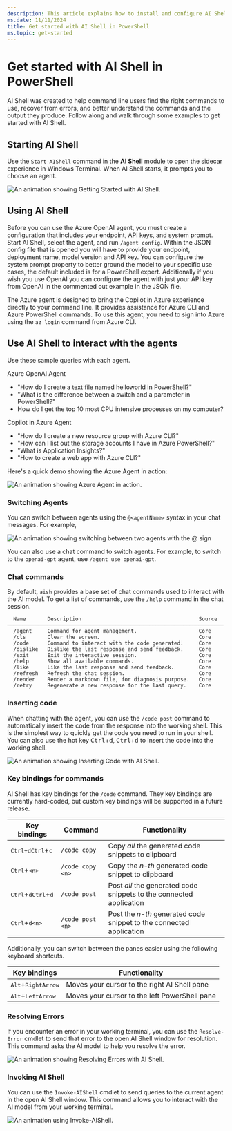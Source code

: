 ```yaml
---
description: This article explains how to install and configure AI Shell, and get started chatting with an AI assistant in PowerShell.
ms.date: 11/11/2024
title: Get started with AI Shell in PowerShell
ms.topic: get-started
---
```

# Get started with AI Shell in PowerShell

AI Shell was created to help command line users find the right commands to use, recover from errors,
and better understand the commands and the output they produce. Follow along and walk through some
examples to get started with AI Shell.

## Starting AI Shell

Use the `Start-AIShell` command in the **AI Shell** module to open the sidecar experience in Windows
Terminal. When AI Shell starts, it prompts you to choose an agent.

![An animation showing Getting Started with AI Shell.][05]

## Using AI Shell

Before you can use the Azure OpenAI agent, you must create a configuration that includes your
endpoint, API keys, and system prompt. Start AI Shell, select the agent, and run `/agent config`.
Within the JSON config file that is opened you will have to provide your endpoint, deployment name,
model version and API key. You can configure the system prompt property to better ground the model
to your specific use cases, the default included is for a PowerShell expert. Additionally if you
wish you use OpenAI you can configure the agent with just your API key from OpenAI in the commented
out example in the JSON file.

The Azure agent is designed to bring the Copilot in Azure experience directly to your command line.
It provides assistance for Azure CLI and Azure PowerShell commands. To use this agent, you need to
sign into Azure using the `az login` command from Azure CLI.

## Use AI Shell to interact with the agents

Use these sample queries with each agent.

Azure OpenAI Agent

- "How do I create a text file named helloworld in PowerShell?"
- "What is the difference between a switch and a parameter in PowerShell?"
- How do I get the top 10 most CPU intensive processes on my computer?

Copilot in Azure Agent

- "How do I create a new resource group with Azure CLI?"
- "How can I list out the storage accounts I have in Azure PowerShell?"
- "What is Application Insights?"
- "How to create a web app with Azure CLI?"

Here's a quick demo showing the Azure Agent in action:

![An animation showing Azure Agent in action.][01]

### Switching Agents

You can switch between agents using the `@<agentName>` syntax in your chat messages. For example,

![An animation showing switching between two agents with the @ sign][06]

You can also use a chat command to switch agents. For example, to switch to the `openai-gpt` agent,
use `/agent use openai-gpt`.

### Chat commands

By default, `aish` provides a base set of chat commands used to interact with the AI model. To get a
list of commands, use the `/help` command in the chat session.

```
  Name       Description                                      Source
──────────────────────────────────────────────────────────────────────
  /agent     Command for agent management.                    Core
  /cls       Clear the screen.                                Core
  /code      Command to interact with the code generated.     Core
  /dislike   Dislike the last response and send feedback.     Core
  /exit      Exit the interactive session.                    Core
  /help      Show all available commands.                     Core
  /like      Like the last response and send feedback.        Core
  /refresh   Refresh the chat session.                        Core
  /render    Render a markdown file, for diagnosis purpose.   Core
  /retry     Regenerate a new response for the last query.    Core
```

### Inserting code

When chatting with the agent, you can use the `/code post` command to automatically insert
the code from the response into the working shell. This is the simplest way to quickly get the code
you need to run in your shell. You can also use the hot key <kbd>Ctrl</kbd>+<kbd>d</kbd>,
<kbd>Ctrl</kbd>+<kbd>d</kbd> to insert the code into the working shell.

![An animation showing Inserting Code with AI Shell.][02]

### Key bindings for commands

AI Shell has key bindings for the `/code` command. They key bindings are currently hard-coded, but
custom key bindings will be supported in a future release.

|                       Key bindings                       |     Command      |                            Functionality                            |
| -------------------------------------------------------- | ---------------- | ------------------------------------------------------------------- |
| <kbd>Ctrl+d</kbd><kbd>Ctrl</kbd>+<kbd>c</kbd>            | `/code copy`     | Copy _all_ the generated code snippets to clipboard                 |
| <kbd>Ctrl</kbd>+<kbd>\<n\></kbd>                         | `/code copy <n>` | Copy the _n-th_ generated code snippet to clipboard                 |
| <kbd>Ctrl</kbd>+<kbd>d</kbd><kbd>Ctrl</kbd>+<kbd>d</kbd> | `/code post`     | Post _all_ the generated code snippets to the connected application |
| <kbd>Ctrl</kbd>+<kbd>d</kbd><kbd>\<n\></kbd>             | `/code post <n>` | Post the _n-th_ generated code snippet to the connected application |

Additionally, you can switch between the panes easier using the following keyboard shortcuts.

|             Key bindings             |                 Functionality                 |
| ------------------------------------ | --------------------------------------------- |
| <kbd>Alt</kbd>+<kbd>RightArrow</kbd> | Moves your cursor to the right AI Shell pane  |
| <kbd>Alt</kbd>+<kbd>LeftArrow</kbd>  | Moves your cursor to the left PowerShell pane |

### Resolving Errors

If you encounter an error in your working terminal, you can use the `Resolve-Error` cmdlet to send
that error to the open AI Shell window for resolution. This command asks the AI model to help you
resolve the error.

![An animation showing Resolving Errors with AI Shell.][04]

### Invoking AI Shell

You can use the `Invoke-AIShell` cmdlet to send queries to the current agent in the open AI Shell window.
This command allows you to interact with the AI model from your working terminal.

![An animation using Invoke-AIShell.][03]

<!-- link references -->
[01]: media/aishell-powershell/azure-agent.gif
[02]: media/aishell-powershell/insert-code.gif
[03]: media/aishell-powershell/invoke-aishell.gif
[04]: media/aishell-powershell/resolve-error.gif
[05]: media/aishell-powershell/start-aishell.gif
[06]: media/aishell-powershell/switch-agents.gif
